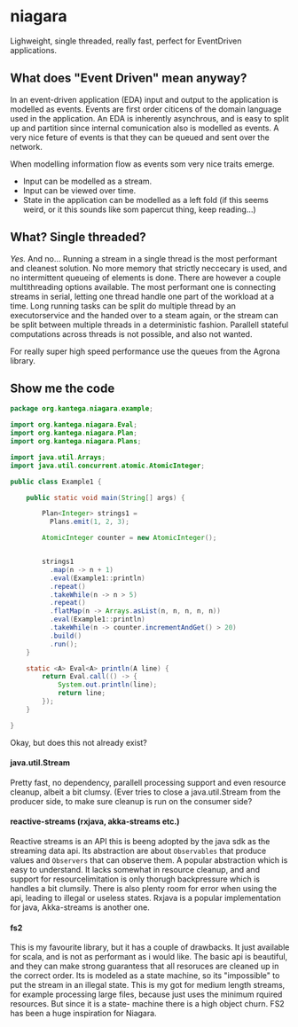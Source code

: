# niagara
Lighweight, single threaded, really fast, perfect for EventDriven applications.




## What does "Event Driven" mean anyway?

In an event-driven application (EDA) input and output to the application is modelled as events.
Events are first order citicens of the domain language used in the application. An EDA is inherently
asynchrous, and is easy to split up and partition since internal comunication also is modelled as events.
A very nice feture of events is that they can be queued and sent over the network. 

When modelling information flow as events som very nice traits emerge. 
 * Input can be modelled as a stream.
 * Input can be viewed over time.
 * State in the application can be modelled as a left fold (if this seems weird, or it this sounds like som papercut thing, keep reading...)


## What? Single threaded?

_Yes._ And no... Running a stream in a single thread is the most performant 
and cleanest solution. No more memory that strictly neccecary is used, and no intermittent queueing of elements is done. 
There are however a couple multithreading options available. The most performant one is connecting streams in serial, letting one
thread handle one part of the workload at a time. Long running tasks can be split do multiple thread by an executorservice and the handed over
to a steam again, or the stream can be split between multiple threads in a deterministic fashion. Parallell stateful computations across threads is not
possible, and also not wanted. 

For really super high speed performance use the queues from the Agrona library.


## Show me the code

```java
package org.kantega.niagara.example;

import org.kantega.niagara.Eval;
import org.kantega.niagara.Plan;
import org.kantega.niagara.Plans;

import java.util.Arrays;
import java.util.concurrent.atomic.AtomicInteger;

public class Example1 {

    public static void main(String[] args) {

        Plan<Integer> strings1 =
          Plans.emit(1, 2, 3);

        AtomicInteger counter = new AtomicInteger();


        strings1
          .map(n -> n + 1)
          .eval(Example1::println)
          .repeat()
          .takeWhile(n -> n > 5)
          .repeat()
          .flatMap(n -> Arrays.asList(n, n, n, n, n))
          .eval(Example1::println)
          .takeWhile(n -> counter.incrementAndGet() > 20)
          .build()
          .run();
    }

    static <A> Eval<A> println(A line) {
        return Eval.call(() -> {
            System.out.println(line);
            return line;
        });
    }

}
```


Okay, but does this not already exist?

#### java.util.Stream
Pretty fast, no dependency, parallell processing support and even resource cleanup, albeit
a bit clumsy. (Ever tries to close a java.util.Stream from the producer side, to make sure
cleanup is run on the consumer side?

#### reactive-streams (rxjava, akka-streams etc.)
Reactive streams is an API this is beeng adopted by the java sdk as the streaming data api.
Its abstraction are about `Observables` that produce values  and `Observers` that can observe them.
A popular abstraction which is easy to understand. It lacks somewhat in resource cleanup, and
and support for resourcelimitation is only thorugh backpressure which is handles a bit clumsily.
There is also plenty room for error when using the api, leading to illegal or useless states.
Rxjava is a popular implementation for java, Akka-streams is another one.

#### fs2
This is my favourite library, but it has a couple of drawbacks. It just available for scala, and
is not as performant as i would like. The basic api is beautiful, and they can make strong guarantess that all
resoruces are cleaned up in the correct order. Its is modeled as a state machine, so its "impossible"
to put the stream in an illegal state. This is my got for medium length streams, for example
processing large files, because just uses the minimum rquired resources. But since it is a state-
machine there is a high object churn. FS2 has been a huge inspiration for Niagara.




